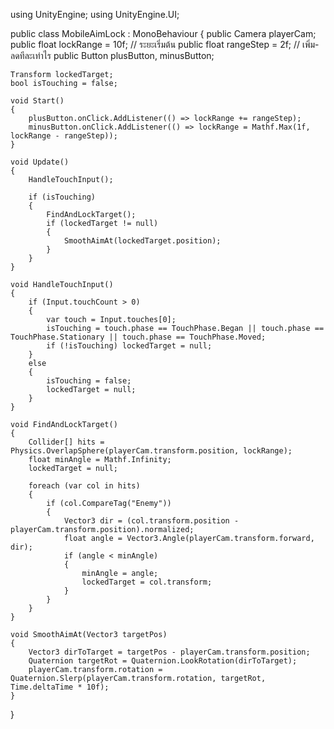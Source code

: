 using UnityEngine;
using UnityEngine.UI;

public class MobileAimLock : MonoBehaviour
{
    public Camera playerCam;
    public float lockRange = 10f;      // ระยะเริ่มต้น
    public float rangeStep = 2f;       // เพิ่ม-ลดทีละเท่าไร
    public Button plusButton, minusButton;

    Transform lockedTarget;
    bool isTouching = false;

    void Start()
    {
        plusButton.onClick.AddListener(() => lockRange += rangeStep);
        minusButton.onClick.AddListener(() => lockRange = Mathf.Max(1f, lockRange - rangeStep));
    }

    void Update()
    {
        HandleTouchInput();

        if (isTouching)
        {
            FindAndLockTarget();
            if (lockedTarget != null)
            {
                SmoothAimAt(lockedTarget.position);
            }
        }
    }

    void HandleTouchInput()
    {
        if (Input.touchCount > 0)
        {
            var touch = Input.touches[0];
            isTouching = touch.phase == TouchPhase.Began || touch.phase == TouchPhase.Stationary || touch.phase == TouchPhase.Moved;
            if (!isTouching) lockedTarget = null;
        }
        else
        {
            isTouching = false;
            lockedTarget = null;
        }
    }

    void FindAndLockTarget()
    {
        Collider[] hits = Physics.OverlapSphere(playerCam.transform.position, lockRange);
        float minAngle = Mathf.Infinity;
        lockedTarget = null;

        foreach (var col in hits)
        {
            if (col.CompareTag("Enemy"))
            {
                Vector3 dir = (col.transform.position - playerCam.transform.position).normalized;
                float angle = Vector3.Angle(playerCam.transform.forward, dir);
                if (angle < minAngle)
                {
                    minAngle = angle;
                    lockedTarget = col.transform;
                }
            }
        }
    }

    void SmoothAimAt(Vector3 targetPos)
    {
        Vector3 dirToTarget = targetPos - playerCam.transform.position;
        Quaternion targetRot = Quaternion.LookRotation(dirToTarget);
        playerCam.transform.rotation = Quaternion.Slerp(playerCam.transform.rotation, targetRot, Time.deltaTime * 10f);
    }
}

